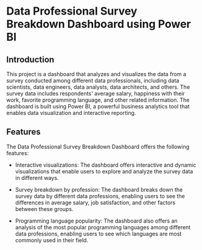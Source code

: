 # Data Professional Survey Breakdown Dashboard using Power BI

## Introduction

This project is a dashboard that analyzes and visualizes the data from a survey conducted among different data professionals, including data scientists, data engineers, data analysts, data architects, and others. The survey data includes respondents' average salary, happiness with their work, favorite programming language, and other related information. The dashboard is built using Power BI, a powerful business analytics tool that enables data visualization and interactive reporting.

## Features

The Data Professional Survey Breakdown Dashboard offers the following features:

- Interactive visualizations: The dashboard offers interactive and dynamic visualizations that enable users to explore and analyze the survey data in different ways.

- Survey breakdown by profession: The dashboard breaks down the survey data by different data professions, enabling users to see the differences in average salary, job satisfaction, and other factors between these groups.

- Programming language popularity: The dashboard also offers an analysis of the most popular programming languages among different data professions, enabling users to see which languages are most commonly used in their field.
